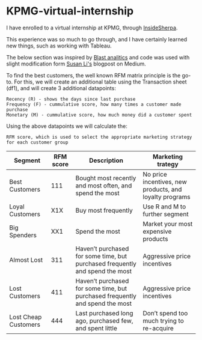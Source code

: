 # KPMG-virtual-internship

I have enrolled to a virtual internship at KPMG, through [InsideSherpa](https://www.insidesherpa.com/virtual-internships/theme/m7W4GMqeT3bh9Nb2c/KPMG-Data-Analytics-Virtual-Internship).

This experience was so much to go through, and I have certainly learned new things, such as working with Tableau.

The below section was inspired by [Blast analitics](https://www.blastanalytics.com/blog/rfm-analysis-boosts-sales) and code was used with slight modification form [Susan Li's](https://towardsdatascience.com/find-your-best-customers-with-customer-segmentation-in-python-61d602f9eee6) blogpost on Medium.

To find the best customers, the well known RFM matrix principle is the go-to. For this, we will create an additional table using the Transaction sheet (df1), and will create 3 additional datapoints:

    Recency (R) - shows the days since last purchase
    Frequency (F) - cummulative score, how many times a customer made purchase
    Monetary (M) - cummulative score, how much money did a customer spent

Using the above datapoints we will calculate the:

    RFM score, which is used to select the appropriate marketing strategy for each customer group
    
Segment | RFM score | Description | Marketing trategy
---|---|---|---
Best Customers | 111 |Bought most recently and most often, and spend the most |No price incentives, new products, and loyalty programs
Loyal Customers |  	X1X |Buy most frequently|Use R and M to further segment
Big Spenders | XX1 |Spend the most|Market your most expensive products
Almost Lost | 311 |Haven’t purchased for some time, but purchased frequently and spend the most|Aggressive price incentives
Lost Customers | 411 |Haven’t purchased for some time, but purchased frequently and spend the most|Aggressive price incentives
Lost Cheap Customers | 444 |Last purchased long ago, purchased few, and spent little|Don’t spend too much trying to re-acquire
